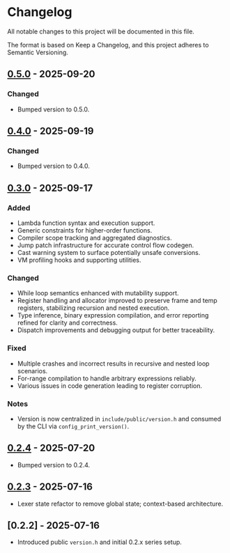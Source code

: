 # Changelog

All notable changes to this project will be documented in this file.

The format is based on Keep a Changelog, and this project adheres to Semantic Versioning.

## [0.5.0] - 2025-09-20

### Changed
- Bumped version to 0.5.0.

## [0.4.0] - 2025-09-19

### Changed
- Bumped version to 0.4.0.

## [0.3.0] - 2025-09-17

### Added
- Lambda function syntax and execution support.
- Generic constraints for higher-order functions.
- Compiler scope tracking and aggregated diagnostics.
- Jump patch infrastructure for accurate control flow codegen.
- Cast warning system to surface potentially unsafe conversions.
- VM profiling hooks and supporting utilities.

### Changed
- While loop semantics enhanced with mutability support.
- Register handling and allocator improved to preserve frame and temp registers, stabilizing recursion and nested execution.
- Type inference, binary expression compilation, and error reporting refined for clarity and correctness.
- Dispatch improvements and debugging output for better traceability.

### Fixed
- Multiple crashes and incorrect results in recursive and nested loop scenarios.
- For-range compilation to handle arbitrary expressions reliably.
- Various issues in code generation leading to register corruption.

### Notes
- Version is now centralized in `include/public/version.h` and consumed by the CLI via `config_print_version()`.

## [0.2.4] - 2025-07-20
- Bumped version to 0.2.4.

## [0.2.3] - 2025-07-16
- Lexer state refactor to remove global state; context-based architecture.

## [0.2.2] - 2025-07-16
- Introduced public `version.h` and initial 0.2.x series setup.

[0.5.0]: https://github.com/jordyorel/orus-lang/compare/v0.4.0...v0.5.0
[0.4.0]: https://github.com/jordyorel/orus-lang/compare/v0.3.0...v0.4.0
[0.3.0]: https://github.com/jordyorel/orus-lang/compare/v0.2.4...v0.3.0
[0.2.4]: https://github.com/jordyorel/orus-lang/compare/v0.2.3...v0.2.4
[0.2.3]: https://github.com/jordyorel/orus-lang/compare/v0.2.2...v0.2.3
